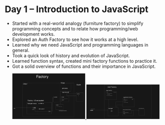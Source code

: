 # **Day 1 – Introduction to JavaScript**

- Started with a real-world analogy (furniture factory) to simplify programming concepts and to relate how programming/web development works.
- Explored an Auth Factory to see how it works at a high level.
- Learned why we need JavaScript and programming languages in general.
- Took a quick look of history and evolution of JavaScript.
- Learned function syntax, created mini factory functions to practice it.
- Got a solid overview of functions and their importance in JavaScript.
  <p>
  <a href="./lectures/hello.js">
  <img width="48%" src="../../assets/01-eraser-weekly-snapshots/week-04/day01-01.png" alt="factory"/>
  <img width="48%" src="../../assets/01-eraser-weekly-snapshots/week-04/day01-02.png" alt="auth factory"/>
  </a>
  </p>
